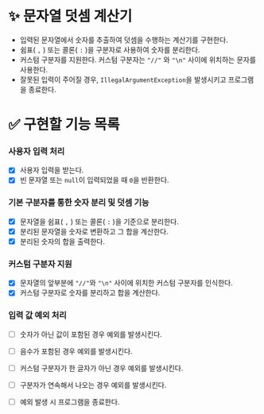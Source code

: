 # ✨ 문자열 덧셈 계산기

- 입력된 문자열에서 숫자를 추출하여 덧셈을 수행하는 계산기를 구현한다.
- 쉼표( `,` ) 또는 콜론( `:` )을 구분자로 사용하여 숫자를 분리한다.
- 커스텀 구분자를 지원한다. 커스텀 구분자는 `"//"` 와 `"\n"` 사이에 위치하는 문자를 사용한다.
- 잘못된 입력이 주어질 경우, `IllegalArgumentException`을 발생시키고 프로그램을 종료한다.

# ✅ 구현할 기능 목록

### 사용자 입력 처리

- [x] 사용자 입력을 받는다.
- [x] 빈 문자열 또는 `null`이 입력되었을 때 `0`을 반환한다.

### 기본 구분자를 통한 숫자 분리 및 덧셈 기능

- [x] 문자열을 쉼표( `,` ) 또는 콜론( `:` )을 기준으로 분리한다.
- [x] 분리된 문자열을 숫자로 변환하고 그 합을 계산한다.
- [x] 분리된 숫자의 합을 출력한다.

### 커스텀 구분자 지원

- [x] 문자열의 앞부분에 `"//"`와 `"\n"` 사이에 위치한 커스텀 구분자를 인식한다.
- [x] 커스텀 구분자로 숫자를 분리하고 합을 계산한다.

### 입력 값 예외 처리

- [ ] 숫자가 아닌 값이 포함된 경우 예외를 발생시킨다.
- [ ] 음수가 포함된 경우 예외를 발생시킨다.
- [ ] 커스텀 구분자가 한 글자가 아닌 경우 예외를 발생시킨다.
- [ ] 구분자가 연속해서 나오는 경우 예외를 발생시킨다.
- [ ] 예외 발생 시 프로그램을 종료한다.


